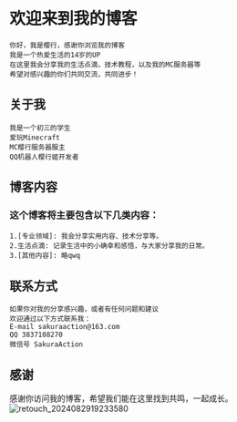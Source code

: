 # 欢迎来到我的博客

    你好，我是樱行，感谢你浏览我的博客
    我是一个热爱生活的14岁的UP
    在这里我会分享我的生活点滴，技术教程，以及我的MC服务器等
    希望对感兴趣的你们共同交流，共同进步！

## 关于我
    我是一个初三的学生
    爱玩Minecraft
    MC樱行服务器服主
    QQ机器人樱行姬开发者

## 博客内容
### 这个博客将主要包含以下几类内容：
    1.[专业领域]: 我会分享实用内容、技术分享等。
    2.生活点滴: 记录生活中的小确幸和感悟，与大家分享我的日常。
    3.[其他内容]: 略qwq

## 联系方式
    如果你对我的分享感兴趣，或者有任何问题和建议
    欢迎通过以下方式联系我：
    E-mail sakuraaction@163.com
    QQ 3837108270
    微信号 SakuraAction
    

## 感谢
   感谢你访问我的博客，希望我们能在这里找到共鸣，一起成长。
![retouch_2024082919233580](https://github.com/user-attachments/assets/a84e4318-7ee2-4034-817e-3c9cf325c1f7)